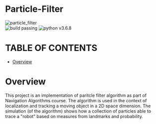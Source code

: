 # Particle-Filter

![particle_filter](https://user-images.githubusercontent.com/46284863/102419537-980f7d00-4008-11eb-9e24-81b578510b45.gif)  
![build passing](https://img.shields.io/badge/build-passing-brightgreen) ![python v3.6.8](https://img.shields.io/badge/python-v3.6.8-blue)

# TABLE OF CONTENTS
* [Overview](#overview)

# Overview
This project is an implementation of paritcle filter algorithm as part of Navigation Algorithms course.
The algorithm is used in the context of localization and tracking a moving object in a 2D space dimension.
The simulation (of the algorithm) shows how a collection of particles able to trace a "robot" based on measures from
landmarks and probability.
